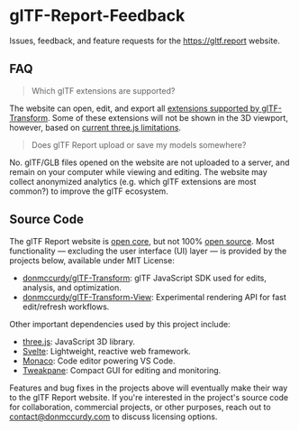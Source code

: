 # glTF-Report-Feedback

Issues, feedback, and feature requests for the https://gltf.report website.

## FAQ

> Which glTF extensions are supported?

The website can open, edit, and export all [extensions supported by glTF-Transform](https://gltf-transform.donmccurdy.com/extensions.html). Some of these extensions will not be shown in the 3D viewport, however, based on [current three.js limitations](https://threejs.org/docs/#examples/en/loaders/GLTFLoader).

> Does glTF Report upload or save my models somewhere?

No. glTF/GLB files opened on the website are not uploaded to a server, and remain on your computer while viewing and editing. The website may collect anonymized analytics (e.g. which glTF extensions are most common?) to improve the glTF ecosystem.

## Source Code

The glTF Report website is [open core](https://en.wikipedia.org/wiki/Open-core_model), but not 100% [open source](https://en.wikipedia.org/wiki/Open_source). Most functionality — excluding the user interface (UI) layer — is provided by the projects below, available under MIT License:

- [donmccurdy/glTF-Transform](https://github.com/donmccurdy/glTF-Transform): glTF JavaScript SDK used for edits, analysis, and optimization.
- [donmccurdy/glTF-Transform-View](https://github.com/donmccurdy/glTF-Transform-View/): Experimental rendering API for fast edit/refresh workflows.

Other important dependencies used by this project include:

- [three.js](https://github.com/mrdoob/three.js/): JavaScript 3D library.
- [Svelte](https://github.com/sveltejs/svelte): Lightweight, reactive web framework.
- [Monaco](https://github.com/Microsoft/monaco-editor): Code editor powering VS Code.
- [Tweakpane](https://github.com/cocopon/tweakpane): Compact GUI for editing and monitoring.

Features and bug fixes in the projects above will eventually make their way to the glTF Report website. If you're interested in the project's source code for collaboration, commercial projects, or other purposes, reach out to [contact@donmccurdy.com](mailto:contact@donmccurdy.com) to discuss licensing options.

